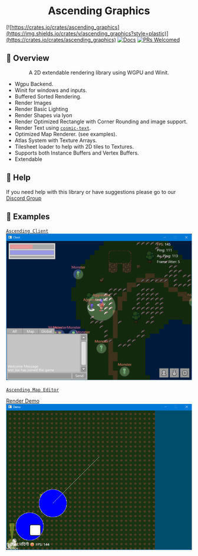 <h1 align="center">
Ascending Graphics
</h1>

[![https://crates.io/crates/ascending_graphics](https://img.shields.io/crates/v/ascending_graphics?style=plastic)](https://crates.io/crates/ascending_graphics)
[![Docs](https://docs.rs/ascending_graphics/badge.svg)](https://docs.rs/ascending_graphics)
[![PRs Welcomed](https://img.shields.io/badge/PRs-welcome-brightgreen.svg?style=flat-square)](http://makeapullrequest.com)

## 📑 Overview

<p align="center">
    A 2D extendable rendering library using WGPU and Winit.
</p>

- Wgpu Backend.
- Winit for windows and inputs.
- Buffered Sorted Rendering. 
- Render Images
- Render Basic Lighting
- Render Shapes via lyon
- Render Optimized Rectangle with Corner Rounding and image support.
- Render Text using [`cosmic-text`](https://crates.io/crates/cosmic-text).
- Optimized Map Renderer. (see examples).
- Atlas System with Texture Arrays.
- Tilesheet loader to help with 2D tiles to Textures.
- Supports both Instance Buffers and Vertex Buffers.
- Extendable

## 🚨 Help

If you need help with this library or have suggestions please go to our [Discord Group](https://discord.gg/gVXNDwpS3Z)

## 🔎 Examples

[`Ascending Client`](https://github.com/AscendingCreations/AscendingClient)
![Client showcase](https://github.com/AscendingCreations/AscendingLibraries/blob/main/images/client.png)

[`Ascending Map Editor`](https://github.com/AscendingCreations/AscendingMapEditor)

[Render Demo](https://github.com/AscendingCreations/render_demo)
![Demo showcase](https://github.com/AscendingCreations/AscendingLibraries/blob/main/images/demo.png)